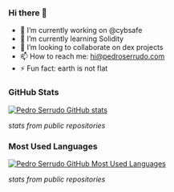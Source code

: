 ### Hi there 👋

- 🔭 I’m currently working on @cybsafe
- 🌱 I’m currently learning Solidity
- 👯 I’m looking to collaborate on dex projects
- 📫 How to reach me: hi@pedroserrudo.com
- ⚡ Fun fact: earth is not flat


### GitHub Stats

[![Pedro Serrudo GitHub stats](https://github-readme-stats.vercel.app/api?username=pedroserrudo&show_icons=true)](https://github.com/pedroserrudo)

_stats from public repositories_

### Most Used Languages

[![Pedro Serrudo GitHub Most Used Languages](https://github-readme-stats.vercel.app/api/top-langs/?username=pedroserrudo&layout=compact)](https://github.com/pedroserrudo)

_stats from public repositories_
